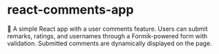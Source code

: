 # react-comments-app
💬 A simple React app with a user comments feature. Users can submit remarks, ratings, and usernames through a Formik-powered form with validation. Submitted comments are dynamically displayed on the page.
